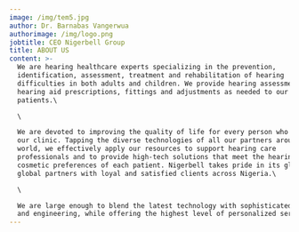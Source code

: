 ```yaml
---
image: /img/tem5.jpg
author: Dr. Barnabas Vangerwua
authorimage: /img/logo.png
jobtitle: CEO Nigerbell Group
title: ABOUT US
content: >-
  We are hearing healthcare experts specializing in the prevention,
  identification, assessment, treatment and rehabilitation of hearing
  difficulties in both adults and children. We provide hearing assessments, and
  hearing aid prescriptions, fittings and adjustments as needed to our
  patients.\

  \

  We are devoted to improving the quality of life for every person who comes to
  our clinic. Tapping the diverse technologies of all our partners around the
  world, we effectively apply our resources to support hearing care
  professionals and to provide high-tech solutions that meet the hearing and
  cosmetic preferences of each patient. Nigerbell takes pride in its global
  global partners with loyal and satisfied clients across Nigeria.\

  \

  We are large enough to blend the latest technology with sophisticated design
  and engineering, while offering the highest level of personalized service.
---
```


